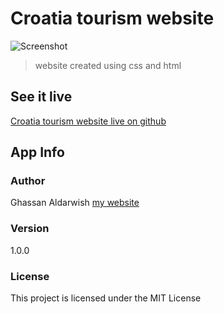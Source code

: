 # Croatia tourism website
![Screenshot](croatia-tourism-website.png)
> website created using css and html
## See it live
[Croatia tourism website live on github](https://ghassanooooo.github.io/my-portfolio/)
## App Info
### Author
Ghassan Aldarwish
[my website](http://ghassanaldarwish.de/)
### Version
1.0.0
### License
This project is licensed under the MIT License